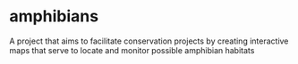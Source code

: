 # amphibians
A project that aims to facilitate conservation projects by creating interactive maps that serve to locate and monitor possible amphibian habitats
